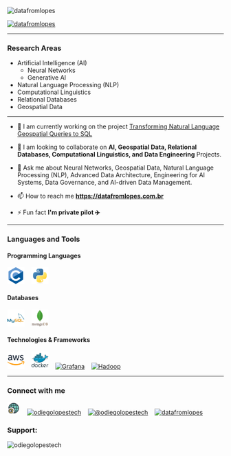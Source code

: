 <p align="left"> <img src="https://komarev.com/ghpvc/?username=datafromlopes&label=Profile%20views&color=0e75b6&style=flat" alt="datafromlopes" /> </p>

<p align="left"> <a href="https://github.com/ryo-ma/github-profile-trophy"><img src="https://github-profile-trophy.vercel.app/?username=datafromlopes" alt="datafromlopes" /></a> </p>

---
### Research Areas
- Artificial Intelligence (AI)
    - Neural Networks
    - Generative AI
- Natural Language Processing (NLP)
- Computational Linguistics
- Relational Databases
- Geospatial Data

<hr>

- 🔭 I am currently working on the project [Transforming Natural Language Geospatial Queries to SQL](https://datafromlopes.com.br/projects-and-researches)

- 🤝 I am looking to collaborate on **AI, Geospatial Data, Relational Databases, Computational Linguistics, and Data Engineering** Projects.

- 💬 Ask me about Neural Networks, Geospatial Data, Natural Language Processing (NLP), Advanced Data Architecture, Engineering for AI Systems, Data Governance, and AI-driven Data Management.

- 📫 How to reach me **https://datafromlopes.com.br**

- ⚡ Fun fact **I'm private pilot ✈️**

---
### Languages and Tools

#### Programming Languages 

<span><a href="https://www.cprogramming.com/" target="_blank"><img src="https://raw.githubusercontent.com/devicons/devicon/master/icons/c/c-original.svg" alt="C" width="40" height="40" /></a></span>&nbsp;&nbsp;&nbsp;
<span><a href="https://www.python.org" target="_blank"><img src="https://raw.githubusercontent.com/devicons/devicon/master/icons/python/python-original.svg" alt="Python" width="40" height="40" /></a></span>

#### Databases

<span><a href="https://www.mysql.com/" target="_blank"><img src="https://raw.githubusercontent.com/devicons/devicon/master/icons/mysql/mysql-original-wordmark.svg" alt="MySQL" width="40" height="40" /></a></span>&nbsp;&nbsp;&nbsp;
<span><a href="https://www.mongodb.com/" target="_blank"><img src="https://raw.githubusercontent.com/devicons/devicon/master/icons/mongodb/mongodb-original-wordmark.svg" alt="MongoDB" width="40" height="40" /></a></span>

#### Technologies & Frameworks

<span><a href="https://aws.amazon.com" target="_blank"><img src="https://raw.githubusercontent.com/devicons/devicon/master/icons/amazonwebservices/amazonwebservices-original-wordmark.svg" alt="AWS" width="40" height="40" /></a></span>&nbsp;&nbsp;&nbsp;
<span><a href="https://www.docker.com/" target="_blank"><img src="https://raw.githubusercontent.com/devicons/devicon/master/icons/docker/docker-original-wordmark.svg" alt="Docker" width="40" height="40" /></a></span>&nbsp;&nbsp;&nbsp;
<span><a href="https://grafana.com" target="_blank"><img src="https://www.vectorlogo.zone/logos/grafana/grafana-icon.svg" alt="Grafana" width="40" height="40" /></a></span>&nbsp;&nbsp;&nbsp;
<span><a href="https://hadoop.apache.org/" target="_blank"><img src="https://www.vectorlogo.zone/logos/apache_hadoop/apache_hadoop-icon.svg" alt="Hadoop" width="40" height="40" /></a></span>

<hr>

### Connect with me

<p align="left">
    <span><a href="https://datafromlopes.com.br" target="blank"><img src="https://raw.githubusercontent.com/datafromlopes/datafromlopes/main/internet-svgrepo-com.svg" alt="datafromlopes" height="30" width="30" /></a></span>&nbsp;&nbsp;&nbsp;
    <span><a href="https://linkedin.com/in/datafromlopes" target="blank"><img src="https://raw.githubusercontent.com/rahuldkjain/github-profile-readme-generator/master/src/images/icons/Social/linked-in-alt.svg" alt="odiegolopestech" height="30" width="40" /></a></span>&nbsp;&nbsp;&nbsp;
    <span><a href="https://medium.com/@datafromlopes" target="blank"><img src="https://raw.githubusercontent.com/rahuldkjain/github-profile-readme-generator/master/src/images/icons/Social/medium.svg" alt="@odiegolopestech" height="30" width="40" /></a></span>&nbsp;&nbsp;&nbsp;
    <span><a href="https://instagram.com/datafromlopes" target="blank"><img src="https://raw.githubusercontent.com/rahuldkjain/github-profile-readme-generator/master/src/images/icons/Social/instagram.svg" alt="datafromlopes" height="30" width="40" /></a></span>
</p>


<h3 align="left">Support:</h3>
<p><a href="https://www.buymeacoffee.com/odiegolopestech"> <img align="left" src="https://cdn.buymeacoffee.com/buttons/v2/default-yellow.png" height="50" width="210" alt="odiegolopestech" /></a></p><br><br>
